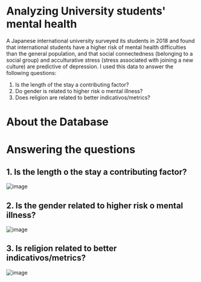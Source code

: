 # Analyzing University students' mental health
A Japanese international university surveyed its students in 2018 and found that international students have a higher risk of mental health difficulties than the general population, and that social connectedness (belonging to a social group) and acculturative stress (stress associated with joining a new culture) are predictive of depression.
I used this data to answer the following questions:
1. Is the length of the stay a contributing factor?
2. Do gender is related to higher risk o mental illness?
3. Does religion are related to better indicativos/metrics?

# About the Database


# Answering the questions
## 1. Is the length o the stay a contributing factor?

![image](https://github.com/user-attachments/assets/eb79fed4-b8c6-43e9-ac4a-d3c7db46677d)


## 2. Is the gender related to higher risk o mental illness?

![image](https://github.com/user-attachments/assets/f3dfa808-e6d1-47ed-aa75-ed29b79585a5)


## 3. Is religion related to better indicativos/metrics?

![image](https://github.com/user-attachments/assets/97eaa44a-9fce-4d13-b94d-68d4064dee4b)


